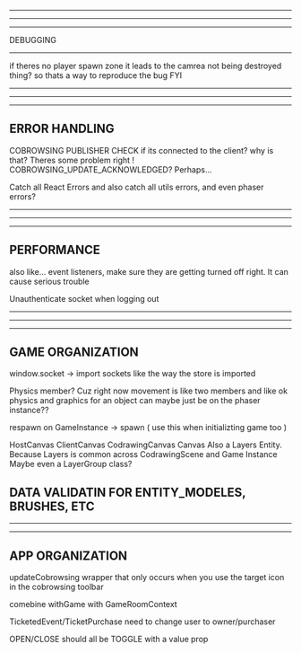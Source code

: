 --------------------------------------------------------------------------------------
--------------------------------------------------------------------------------------
--------------------------------------------------------------------------------------
DEBUGGING

--------------------------------------------------------------------------------------

if theres no player spawn zone it leads to the camrea not being destroyed thing? so thats a way to reproduce the bug FYI

--------------------------------------------------------------------------------------
--------------------------------------------------------------------------------------
--------------------------------------------------------------------------------------
ERROR HANDLING
--------------------------------------------------------------------------------------

COBROWSING PUBLISHER CHECK if its connected to the client? why is that? Theres some problem right ! COBROWSING_UPDATE_ACKNOWLEDGED? Perhaps...

Catch all React Errors and also catch all utils errors, and even phaser errors?

--------------------------------------------------------------------------------------
--------------------------------------------------------------------------------------
--------------------------------------------------------------------------------------
PERFORMANCE
--------------------------------------------------------------------------------------

also like... event listeners, make sure they are getting turned off right. It can cause serious trouble

Unauthenticate socket when logging out

--------------------------------------------------------------------------------------
--------------------------------------------------------------------------------------
--------------------------------------------------------------------------------------
GAME ORGANIZATION
--------------------------------------------------------------------------------------

window.socket -> import sockets like the way the store is imported

Physics member? Cuz right now movement is like two members and like ok physics and graphics for an object can maybe just be on the phaser instance??

respawn on GameInstance -> spawn ( use this when initializting game too )

HostCanvas
ClientCanvas
  CodrawingCanvas
  Canvas
Also a Layers Entity. Because Layers is common across CodrawingScene and Game Instance
Maybe even a LayerGroup class?

DATA VALIDATIN FOR ENTITY_MODELES, BRUSHES, ETC
--------------------------------------------------------------------------------------
--------------------------------------------------------------------------------------
--------------------------------------------------------------------------------------
APP ORGANIZATION
--------------------------------------------------------------------------------------

updateCobrowsing wrapper that only occurs when you use the target icon in the cobrowsing toolbar

comebine withGame with GameRoomContext

TicketedEvent/TicketPurchase need to change user to owner/purchaser

OPEN/CLOSE should all be TOGGLE with a value prop

